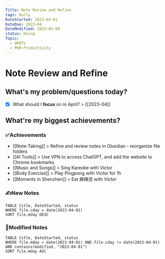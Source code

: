 ```yaml
---
Title: Note Review and Refine
tags: Daily
DateStarted: 2023-04-01
DateDue: 2023-04
DateModified: 2023-05-08
status: Doing
Topic:
  - OKRTs
  - PKM-Productivity
---
```


# Note Review and Refine

## What's my problem/questions today?

- [x] What should I **focus** on in April? > [[2023-04]]

## What're my biggest achievements?

### ✅Achievements

- [[Note-Taking]] > Refine and review notes in Obsidian - reorganize file folders
- [[AI Tools]] > Use VPN to access ChatGPT, and add the website to Chrome bookmarks
- [[Music and Songs]] > Sing Kareoke with Victor
- [[Body Exercise]] > Play Pingpong with Victor for 1h
- [[Moments in Shenzhen]] > Eat 麻辣烫 with Victor

### ✍️New Notes

```dataview
TABLE title, DateStarted, status
WHERE file.cday = date(2023-04-01)
SORT file.mday DESC
```

### 📝Modified Notes

```dataview
TABLE title, DateStarted, status
WHERE file.mday = date(2023-04-01) AND file.cday != date(2023-04-01) AND contains(modified, "2023-04-01")
SORT file.mday ASC
```
